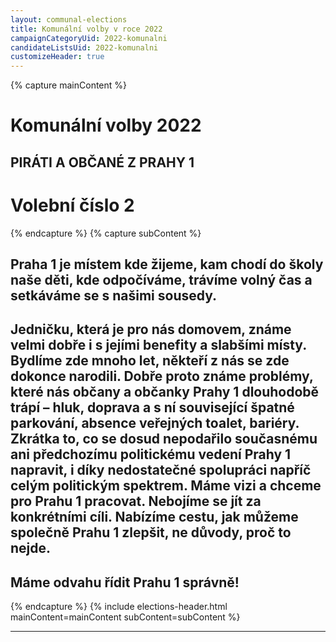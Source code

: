 ```yaml
---
layout: communal-elections
title: Komunální volby v roce 2022
campaignCategoryUid: 2022-komunalni
candidateListsUid: 2022-komunalni
customizeHeader: true
---
```

{% capture mainContent %}
  <h1 class="head-alt-lg md:head-alt-xl text-center">Komunální volby 2022</h1>
  <h2 class="head-alt-lg md:head-alt-xl text-center">PIRÁTI A OBČANÉ Z PRAHY 1</h2>
  <h1 class="head-alt-lg md:head-alt-xl text-center">Volební číslo 2</h1>
{% endcapture %}
{% capture subContent %}
    <h2 class="head-xs md:head-base mt-2 text-center"><strong>Praha 1 je místem kde žijeme, kam chodí do školy naše děti, kde odpočíváme, trávíme volný čas a setkáváme se s našimi sousedy.</strong></h2>
  <h2 class="head-xs md:head-base mt-2 text-center"> Jedničku, která je pro nás domovem, známe velmi dobře i s
jejími benefity a slabšími místy. Bydlíme zde mnoho let, někteří z nás se zde dokonce narodili.
Dobře proto známe problémy, které nás občany a občanky Prahy 1 dlouhodobě trápí – hluk, doprava a s ní
související špatné parkování, absence veřejných toalet, bariéry. Zkrátka to, co se dosud nepodařilo
současnému ani předchozímu politickému vedení Prahy 1 napravit, i díky nedostatečné spolupráci napříč
celým politickým spektrem. Máme vizi a chceme pro Prahu 1 pracovat. Nebojíme se jít za konkrétními cíli. Nabízíme cestu, jak můžeme společně Prahu 1 zlepšit, ne důvody, proč to nejde.</h2>
<h2 class="head-xs md:head-base mt-2 text-center"><strong> Máme odvahu řídit Prahu 1 správně!</strong></h2>
{% endcapture %}
{% include elections-header.html mainContent=mainContent subContent=subContent %}

---
